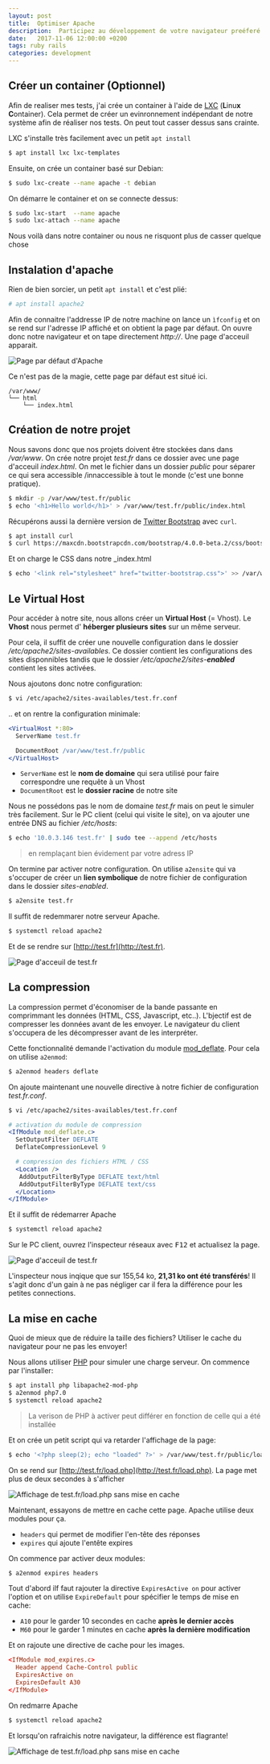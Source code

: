 ```yaml
---
layout: post
title:  Optimiser Apache
description:  Participez au développement de votre navigateur preéferé
date:   2017-11-06 12:00:00 +0200
tags: ruby rails
categories: development
---
```


## Créer un container (Optionnel) 

Afin de realiser mes tests, j'ai crée un container à l'aide de [LXC](https://linuxcontainers.org/fr/) (**L**inu**x** **C**ontainer). Cela permet de créer un evinronnement indépendant de notre système afin de réaliser nos tests. On peut tout casser dessus sans crainte.

LXC s'installe très facilement avec un petit `apt install`

~~~bash
$ apt install lxc lxc-templates
~~~

Ensuite, on crée un container basé sur Debian:

~~~bash
$ sudo lxc-create --name apache -t debian
~~~

On démarre le container et on se connecte dessus:

~~~bash
$ sudo lxc-start  --name apache 
$ sudo lxc-attach --name apache
~~~

Nous voilà dans notre container ou nous ne risquont plus de casser quelque chose

## Instalation d'apache

Rien de bien sorcier, un petit `apt install` et c'est plié:

~~~bash
# apt install apache2
~~~

Afin de connaitre l'addresse IP de notre machine on lance un `ìfconfig` et on se rend sur l'adresse IP affiché et on obtient la page par défaut. On ouvre donc notre navigateur et on tape directement _http://<mon-ip>_. Une page d'acceuil apparait.

![Page par défaut d'Apache](/img/blog/debian_apache_works.png)

Ce n'est pas de la magie, cette page par défaut est situé ici. 

~~~plain
/var/www/
└── html
    └── index.html
~~~


## Création de notre projet

Nous savons donc que nos projets doivent être stockées dans dans _/var/www_. On crée notre projet _test.fr_ dans ce dossier avec une page d'acceuil _index.html_. On met le fichier dans un dossier _public_ pour séparer ce qui sera accessible /innaccessible  à tout le monde (c'est une bonne pratique). 

~~~bash
$ mkdir -p /var/www/test.fr/public
$ echo '<h1>Hello world</h1>' > /var/www/test.fr/public/index.html
~~~

Récupérons aussi la dernière version de [Twitter Bootstrap](http://getbootstrap.com) avec `curl`.

~~~bash
$ apt install curl
$ curl https://maxcdn.bootstrapcdn.com/bootstrap/4.0.0-beta.2/css/bootstrap.css > /var/www/test.fr/public/twitter-bootstrap.css
~~~

Et on charge le CSS dans notre _index.html

~~~bash
$ echo '<link rel="stylesheet" href="twitter-bootstrap.css">' >> /var/www/test.fr/public/index.html
~~~

## Le Virtual Host

Pour accéder à notre site, nous allons créer un **Virtual Host** (= Vhost). Le **Vhost** nous permet d' **héberger plusieurs sites** sur un même serveur.

Pour cela, il suffit de créer une nouvelle configuration dans le dossier _/etc/apache2/sites-availables_. Ce dossier contient les configurations des sites disponnibles tandis que le dossier _/etc/apache2/sites-**enabled**_ contient les sites activées.

Nous ajoutons donc notre configuration:

~~~bash
$ vi /etc/apache2/sites-availables/test.fr.conf
~~~

.. et on rentre la configuration minimale:

~~~apache
<VirtualHost *:80>
  ServerName test.fr

  DocumentRoot /var/www/test.fr/public
</VirtualHost>
~~~

* `ServerName` est le **nom de domaine** qui sera utilisé pour faire correspondre une requête à un Vhost
* `DocumentRoot` est le **dossier racine** de notre site

Nous ne possédons pas le nom de domaine _test.fr_ mais on peut le simuler très facilement. Sur le PC client (celui qui visite le site), on va ajouter une entrée DNS au fichier _/etc/hosts_:

~~~bash
$ echo '10.0.3.146 test.fr' | sudo tee --append /etc/hosts
~~~

> en remplaçant bien évidement par votre adress IP


On termine par activer notre configuration. On utilise `a2ensite` qui va s'occuper de créer un **lien symbolique** de notre fichier de configuration dans le dossier *sites-enabled*.

~~~bash
$ a2ensite test.fr
~~~

Il suffit de redemmarer notre serveur Apache.

~~~bash
$ systemctl reload apache2
~~~

Et de se rendre sur [http://test.fr](http://test.fr).

![Page d'acceuil de test.fr](/img/blog/debian_apache_hello_world.png)

## La compression

La compression permet d'économiser de la bande passante en comprimmant les données (HTML, CSS, Javascript, etc..). L'bjectif est de compresser les données avant de les envoyer. Le navigateur du client s'occupera de les décompresser avant de les interpréter.

Cette fonctionnalité demande l'activation du module [mod_deflate](http://httpd.apache.org/docs/2.0/mod/mod_deflate.html). Pour cela on utilise `a2enmod`:

~~~bash
$ a2enmod headers deflate
~~~

On ajoute maintenant une nouvelle directive à notre fichier de configuration _test.fr.conf_.

~~~bash
$ vi /etc/apache2/sites-availables/test.fr.conf
~~~

~~~apache
# activation du module de compression
<IfModule mod_deflate.c>
  SetOutputFilter DEFLATE
  DeflateCompressionLevel 9

  # compression des fichiers HTML / CSS
  <Location />
   AddOutputFilterByType DEFLATE text/html
   AddOutputFilterByType DEFLATE text/css
  </Location>
</IfModule>
~~~

Et il suffit de rédemarrer Apache

~~~bash
$ systemctl reload apache2
~~~

Sur le PC client, ouvrez l'inspecteur réseaux avec <kbd>F12</kbd> et actualisez la page.

![Page d'acceuil de test.fr](/img/blog/debian_apache_deflate.png)

L'inspecteur nous inqique que sur 155,54 ko, **21,31 ko ont été transférés**! Il s'agit donc d'un gain à ne pas négliger car il fera la différence pour les petites connections.

## La mise en cache

Quoi de mieux que de réduire la taille des fichiers? Utiliser le cache du navigateur pour ne pas les envoyer! 

Nous allons utiliser [PHP](http://php.net/) pour simuler une charge serveur. On commence par l'installer:

~~~bash
$ apt install php libapache2-mod-php
$ a2enmod php7.0
$ systemctl reload apache2
~~~

> La verison de PHP à activer peut différer en fonction de celle qui a été installée

Et on crée un petit script qui va retarder l'affichage de la page:

~~~bash
$ echo '<?php sleep(2); echo "loaded" ?>' > /var/www/test.fr/public/load.php
~~~

On se rend sur [http://test.fr/load.php](http://test.fr/load.php). La page met plus de deux secondes à s'afficher

![Affichage de test.fr/load.php sans mise en cache](/img/blog/debian_apache_without_cache.png)

Maintenant, essayons de mettre en cache cette page. Apache utilise deux modules pour ça.

* `headers` qui permet de modifier l'en-tête des réponses
* `expires` qui ajoute l'entête expires

On commence par activer deux modules:

~~~bash
$ a2enmod expires headers
~~~

Tout d'abord  ilf faut rajouter la directive `ExpiresActive on` pour activer l'option et on utilise `ExpireDefault` pour spécifier le temps de mise en cache:

* `A10` pour le garder 10 secondes en cache **après le dernier accès**
* `M60` pour le garder 1 minutes en cache **après la dernière modification**

 Et on rajoute une directive de cache pour les images.

~~~conf
<IfModule mod_expires.c>
  Header append Cache-Control public
  ExpiresActive on
  ExpiresDefault A30
</IfModule>
~~~

On redmarre Apache

~~~bash
$ systemctl reload apache2
~~~

Et lorsqu'on rafraichis notre navigateur, la différence est flagrante!

![Affichage de test.fr/load.php sans mise en cache](/img/blog/debian_apache_with_cache.png)